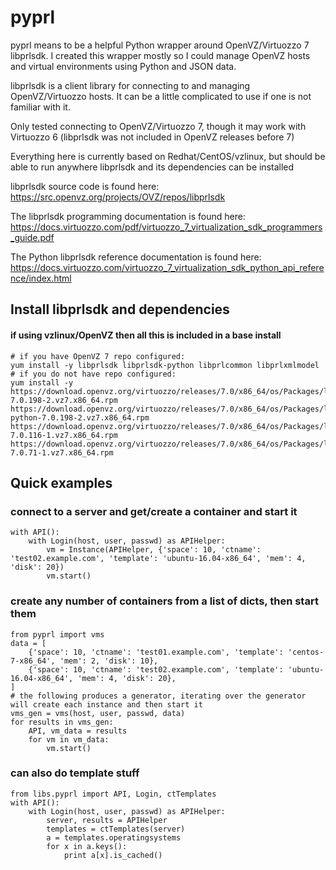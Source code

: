 # pyprl
pyprl means to be a helpful Python wrapper around OpenVZ/Virtuozzo 7 libprlsdk.  I created this wrapper mostly so I could manage OpenVZ hosts and virtual environments using Python and JSON data.  

libprlsdk is a client library for connecting to and managing OpenVZ/Virtuozzo hosts.  It can be a little complicated to use if one is not familiar with it.

Only tested connecting to OpenVZ/Virtuozzo 7, though it may work with Virtuozzo 6 (libprlsdk was not included in OpenVZ releases before 7)

Everything here is currently based on Redhat/CentOS/vzlinux, but should be able to run anywhere libprlsdk and its dependencies can be installed

libprlsdk source code is found here:
https://src.openvz.org/projects/OVZ/repos/libprlsdk

The libprlsdk programming documentation is found here:
https://docs.virtuozzo.com/pdf/virtuozzo_7_virtualization_sdk_programmers_guide.pdf

The Python libprlsdk reference documentation is found here:
https://docs.virtuozzo.com/virtuozzo_7_virtualization_sdk_python_api_reference/index.html

## Install libprlsdk and dependencies
#### if using vzlinux/OpenVZ then all this is included in a base install
    # if you have OpenVZ 7 repo configured:
    yum install -y libprlsdk libprlsdk-python libprlcommon libprlxmlmodel
    # if you do not have repo configured:
    yum install -y https://download.openvz.org/virtuozzo/releases/7.0/x86_64/os/Packages/l/libprlsdk-7.0.198-2.vz7.x86_64.rpm https://download.openvz.org/virtuozzo/releases/7.0/x86_64/os/Packages/l/libprlsdk-python-7.0.198-2.vz7.x86_64.rpm https://download.openvz.org/virtuozzo/releases/7.0/x86_64/os/Packages/l/libprlcommon-7.0.116-1.vz7.x86_64.rpm https://download.openvz.org/virtuozzo/releases/7.0/x86_64/os/Packages/l/libprlxmlmodel-7.0.71-1.vz7.x86_64.rpm
    
## Quick examples
### connect to a server and get/create a container and start it
    with API():
        with Login(host, user, passwd) as APIHelper:
            vm = Instance(APIHelper, {'space': 10, 'ctname': 'test02.example.com', 'template': 'ubuntu-16.04-x86_64', 'mem': 4, 'disk': 20})
            vm.start()
                
### create any number of containers from a list of dicts, then start them
    from pyprl import vms
    data = [
        {'space': 10, 'ctname': 'test01.example.com', 'template': 'centos-7-x86_64', 'mem': 2, 'disk': 10},
        {'space': 10, 'ctname': 'test02.example.com', 'template': 'ubuntu-16.04-x86_64', 'mem': 4, 'disk': 20},
    ]
    # the following produces a generator, iterating over the generator will create each instance and then start it
    vms_gen = vms(host, user, passwd, data)
    for results in vms_gen:
        API, vm_data = results
        for vm in vm_data:
            vm.start()

### can also do template stuff
    from libs.pyprl import API, Login, ctTemplates
    with API():
        with Login(host, user, passwd) as APIHelper:
            server, results = APIHelper
            templates = ctTemplates(server)
            a = templates.operatingsystems
            for x in a.keys():
                print a[x].is_cached()
